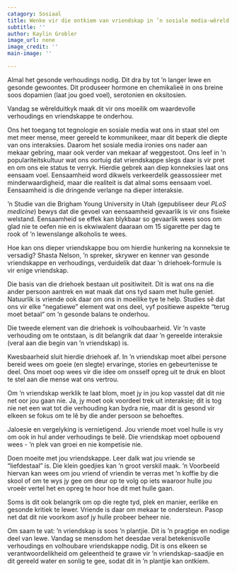 ```yaml
---
catagory: Sosiaal
title: Wenke vir die ontkiem van vriendskap in ’n sosiale media-wêreld
subtitle: ''
author: Kaylin Grobler
image_url: none
image_credit: ''
main-image: ''

---
```

Almal het gesonde verhoudings nodig. Dit dra by tot ’n langer lewe en gesonde gewoontes. Dit produseer hormone en chemikalieë in ons breine soos dopamien (laat jou goed voel), serotonien en oksitosien.

Vandag se wêrelduitkyk maak dit vir ons moeilik om waardevolle verhoudings en vriendskappe te onderhou.

Ons het toegang tot tegnologie en sosiale media wat ons in staat stel om met meer mense, meer gereeld te kommunikeer, maar dit beperk die diepte van ons interaksies. Daarom het sosiale media ironies ons nader aan mekaar gebring, maar ook verder van mekaar af weggestoot. Ons leef in ’n populariteitskultuur wat ons oortuig dat vriendskappe slegs daar is vir pret en om ons eie status te verryk. Hierdie gebrek aan diep konneksies laat ons eensaam voel. Eensaamheid word dikwels verkeerdelik geassossieer met minderwaardigheid, maar die realiteit is dat almal soms eensaam voel. Eensaamheid is die dringende verlange na dieper interaksie.

’n Studie van die Brigham Young University in Utah (gepubliseer deur _PLoS medicine_) bewys dat die gevoel van eensaamheid gevaarlik is vir ons fisieke welstand. Eensaamheid se effek kan blykbaar so gevaarlik wees soos om glad nie te oefen nie en is ekwiwalent daaraan om 15 sigarette per dag te rook of ’n lewenslange alkoholis te wees.

Hoe kan ons dieper vriendskappe bou om hierdie hunkering na konneksie te versadig? Shasta Nelson, ’n spreker, skrywer en kenner van gesonde vriendskappe en verhoudings, verduidelik dat daar ’n driehoek-formule is vir enige vriendskap.

Die basis van die driehoek bestaan uit positiwiteit. Dit is wat ons na die ander persoon aantrek en wat maak dat ons tyd saam met hulle geniet. Natuurlik is vriende ook daar om ons in moeilike tye te help. Studies sê dat ons vir elke “negatiewe” element wat ons deel, vyf positiewe aspekte “terug moet betaal” om ’n gesonde balans te onderhou.

Die tweede element van die driehoek is volhoubaarheid. Vir ’n vaste verhouding om te ontstaan, is dit belangrik dat daar ’n gereelde interaksie (veral aan die begin van ’n vriendskap) is.

Kwesbaarheid sluit hierdie driehoek af. In ’n vriendskap moet albei persone bereid wees om goeie (en slegte) ervaringe, stories en gebeurtenisse te deel. Ons moet oop wees vir die idee om onsself opreg uit te druk en bloot te stel aan die mense wat ons vertrou.

Om ’n vriendskap werklik te laat blom, moet jy in jou kop vasstel dat dit nie net oor jou gaan nie. Ja, jy moet ook voordeel trek uit interaksie; dit is tog nie net een wat tot die verhouding kan bydra nie, maar dit is gesond vir elkeen se fokus om te lê by die ander persoon se behoeftes.

Jaloesie en vergelyking is vernietigend. Jou vriende moet voel hulle is vry om ook in hul ander verhoudings te belê. Die vriendskap moet opbouend wees - ’n plek van groei en nie kompetisie nie.

Doen moeite met jou vriendskappe. Leer dalk wat jou vriende se “liefdestaal” is. Die klein goedjies kan ’n groot verskil maak. ’n Voorbeeld hiervan kan wees om jou vriend of vriendin te verras met ’n koffie by die skool of om te wys jy gee om deur op te volg op iets waaroor hulle jou vroeër vertel het en opreg te hoor hoe dit met hulle gaan.

Soms is dit ook belangrik om op die regte tyd, plek en manier, eerlike en gesonde kritiek te lewer. Vriende is daar om mekaar te ondersteun. Pasop net dat dit nie voorkom asof jy hulle probeer beheer nie.

Om saam te vat: ’n vriendskap is soos ’n plantjie. Dit is ’n pragtige en nodige deel van lewe. Vandag se mensdom het deesdae veral betekenisvolle verhoudings en volhoubare vriendskappe nodig. Dit is ons elkeen se verantwoordelikheid om geleentheid te grawe vir ’n vriendskap-saadjie en dit gereeld water en sonlig te gee, sodat dit in ’n plantjie kan ontkiem.